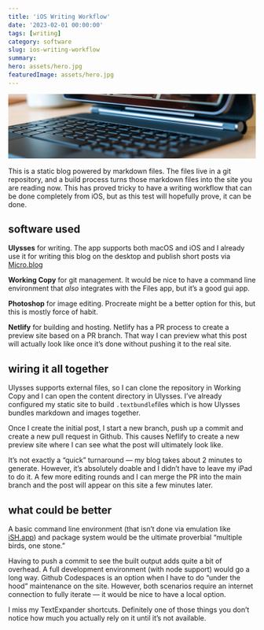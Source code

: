 ```yaml
---
title: 'iOS Writing Workflow'
date: '2023-02-01 00:00:00'
tags: [writing]
category: software
slug: ios-writing-workflow
summary: 
hero: assets/hero.jpg
featuredImage: assets/hero.jpg
---
```

![](assets/hero.jpg "hidden")

This is a static blog powered by markdown files. The files live in a git repository, and a build process turns those markdown files into the site you are reading now. This has proved tricky to have a writing workflow that can be done completely from iOS, but as this test will hopefully prove, it can be done.

## software used

**Ulysses** for writing. The app supports both macOS and iOS and I already use it for writing this blog on the desktop and publish short posts via [Micro.blog](https://micro.blog)

**Working Copy** for git management. It would be nice to have a command line environment that *also* integrates with the Files app, but it’s a good gui app.

**Photoshop** for image editing. Procreate might be a better option for this, but this is mostly force of habit.

**Netlify** for building and hosting.  Netlify has a PR process to create a preview site based on a PR branch. That way I can preview what this post will actually look like once it’s done without pushing it to the real site.

## wiring it all together 

Ulysses supports external files, so I can clone the repository in Working Copy and I can open the content directory in Ulysses. I’ve already configured my static site to build `.textbundle`files which is how Ulysses bundles markdown and images together.

Once I create the initial post, I start a new branch, push up a commit and create a new pull request in Github. This causes Neflify to create a new preview site where I can see what the post will ultimately look like.

It’s not exactly a “quick” turnaround — my blog takes about 2 minutes to generate.  However, it’s absolutely doable and I didn’t have to leave my iPad to do it. A few more editing rounds and I can merge the PR into the main branch and the post will appear on this site a few minutes later.

## what could be better

A basic command line environment (that isn’t done via emulation like [iSH.app](https://ish.app)) and package system would be the ultimate proverbial “multiple birds, one stone.”

Having to push a commit to see the built output adds quite a bit of overhead. A full development environment (with node support) would go a long way. Github Codespaces is an option when I have to do “under the hood” maintenance on the site.  However, both scenarios require an internet connection to fully iterate — it would be nice to have a local option.

I miss my TextExpander shortcuts. Definitely one of those things you don’t notice how much you actually rely on it until it’s not available.